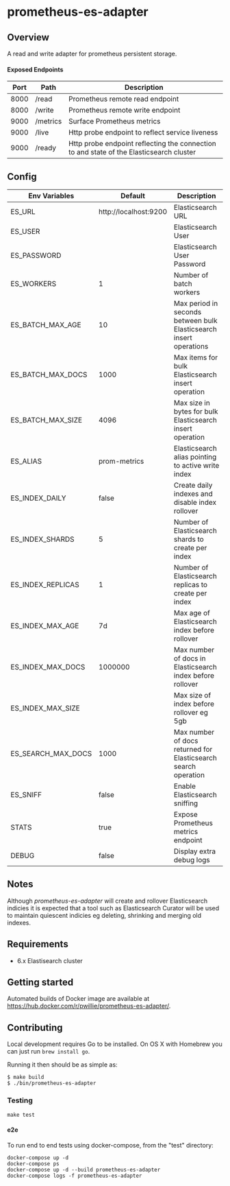 # prometheus-es-adapter

## Overview

A read and write adapter for prometheus persistent storage.

#### Exposed Endpoints

| Port | Path     | Description                                      |
| ---- | -------- | ------------------------------------------------ |
| 8000 | /read    | Prometheus remote read endpoint                  |
| 8000 | /write   | Prometheus remote write endpoint                 |
| 9000 | /metrics | Surface Prometheus metrics                       |
| 9000 | /live    | Http probe endpoint to reflect service liveness  |
| 9000 | /ready   | Http probe endpoint reflecting the connection to and state of the Elasticsearch cluster |

## Config

| Env Variables      | Default               | Description                                                        |
| -----------------  | --------------------- | ------------------------------------------------------------------ |
| ES_URL             | http://localhost:9200 | Elasticsearch URL                                                  |
| ES_USER            |                       | Elasticsearch User                                                 |
| ES_PASSWORD        |                       | Elasticsearch User Password                                        |
| ES_WORKERS         | 1                     | Number of batch workers                                            |
| ES_BATCH_MAX_AGE   | 10                    | Max period in seconds between bulk Elasticsearch insert operations | 
| ES_BATCH_MAX_DOCS  | 1000                  | Max items for bulk Elasticsearch insert operation                  |
| ES_BATCH_MAX_SIZE  | 4096                  | Max size in bytes for bulk Elasticsearch insert operation          |
| ES_ALIAS           | prom-metrics          | Elasticsearch alias pointing to active write index                 |
| ES_INDEX_DAILY     | false                 | Create daily indexes and disable index rollover                    |
| ES_INDEX_SHARDS    | 5                     | Number of Elasticsearch shards to create per index                 |
| ES_INDEX_REPLICAS  | 1                     | Number of Elasticsearch replicas to create per index               |
| ES_INDEX_MAX_AGE   | 7d                    | Max age of Elasticsearch index before rollover                     |
| ES_INDEX_MAX_DOCS  | 1000000               | Max number of docs in Elasticsearch index before rollover          |
| ES_INDEX_MAX_SIZE  |                       | Max size of index before rollover eg 5gb                           |
| ES_SEARCH_MAX_DOCS | 1000                  | Max number of docs returned for Elasticsearch search operation     |
| ES_SNIFF           | false                 | Enable Elasticsearch sniffing                                      |
| STATS              | true                  | Expose Prometheus metrics endpoint                                 |
| DEBUG              | false                 | Display extra debug logs                                           |

## Notes

Although *prometheus-es-adapter* will create and rollover Elasticsearch indicies it is expected that a tool such as Elasticsearch Curator will be used to maintain quiescent indicies eg deleting, shrinking and merging old indexes.

## Requirements

* 6.x Elastisearch cluster

## Getting started

Automated builds of Docker image are available at https://hub.docker.com/r/pwillie/prometheus-es-adapter/.

## Contributing

Local development requires Go to be installed. On OS X with Homebrew you can just run `brew install go`.

Running it then should be as simple as:

```console
$ make build
$ ./bin/prometheus-es-adapter
```

### Testing

`make test`

#### e2e

To run end to end tests using docker-compose, from the "test" directory:
```
docker-compose up -d
docker-compose ps
docker-compose up -d --build prometheus-es-adapter
docker-compose logs -f prometheus-es-adapter
```
